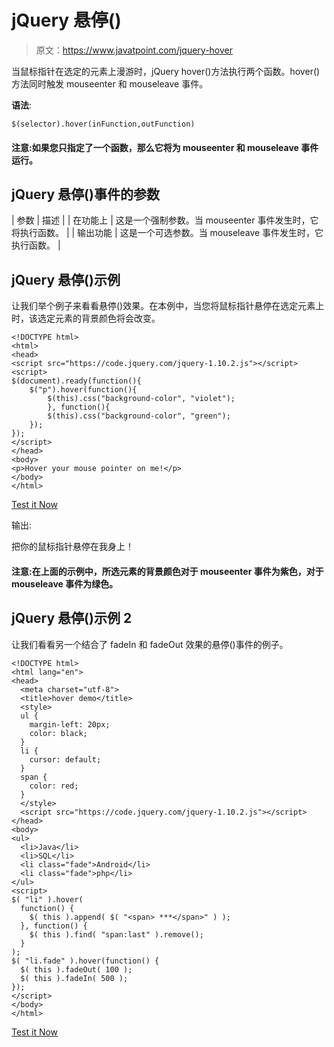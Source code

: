 # jQuery 悬停()

> 原文：<https://www.javatpoint.com/jquery-hover>

当鼠标指针在选定的元素上漫游时，jQuery hover()方法执行两个函数。hover()方法同时触发 mouseenter 和 mouseleave 事件。

**语法**:

```
$(selector).hover(inFunction,outFunction) 

```

#### 注意:如果您只指定了一个函数，那么它将为 mouseenter 和 mouseleave 事件运行。

## jQuery 悬停()事件的参数

| 参数 | 描述 |
| 在功能上 | 这是一个强制参数。当 mouseenter 事件发生时，它将执行函数。 |
| 输出功能 | 这是一个可选参数。当 mouseleave 事件发生时，它执行函数。 |

## jQuery 悬停()示例

让我们举个例子来看看悬停()效果。在本例中，当您将鼠标指针悬停在选定元素上时，该选定元素的背景颜色将会改变。

```
<!DOCTYPE html>
<html>
<head>
<script src="https://code.jquery.com/jquery-1.10.2.js"></script>
<script>
$(document).ready(function(){
    $("p").hover(function(){
        $(this).css("background-color", "violet");
        }, function(){
        $(this).css("background-color", "green");
    });
});
</script>
</head>
<body>
<p>Hover your mouse pointer on me!</p>
</body>
</html>

```

[Test it Now](https://www.javatpoint.com/oprweb/test.jsp?filename=jqueryhover1)

输出:

把你的鼠标指针悬停在我身上！

#### 注意:在上面的示例中，所选元素的背景颜色对于 mouseenter 事件为紫色，对于 mouseleave 事件为绿色。

## jQuery 悬停()示例 2

让我们看看另一个结合了 fadeIn 和 fadeOut 效果的悬停()事件的例子。

```
<!DOCTYPE html>
<html lang="en">
<head>
  <meta charset="utf-8">
  <title>hover demo</title>
  <style>
  ul {
    margin-left: 20px;
    color: black;
  }
  li {
    cursor: default;
  }
  span {
    color: red;
  }
  </style>
  <script src="https://code.jquery.com/jquery-1.10.2.js"></script>
</head>
<body>
<ul>
  <li>Java</li>
  <li>SQL</li>
  <li class="fade">Android</li>
  <li class="fade">php</li>
</ul>
<script>
$( "li" ).hover(
  function() {
    $( this ).append( $( "<span> ***</span>" ) );
  }, function() {
    $( this ).find( "span:last" ).remove();
  }
);
$( "li.fade" ).hover(function() {
  $( this ).fadeOut( 100 );
  $( this ).fadeIn( 500 );
});
</script>
</body>
</html>

```

[Test it Now](https://www.javatpoint.com/oprweb/test.jsp?filename=jqueryhover2)